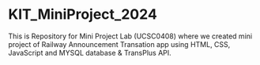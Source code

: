 # KIT_MiniProject_2024
This is Repository for Mini Project Lab (UCSC0408) where we created mini project of Railway Announcement Transation app using HTML, CSS, JavaScript and MYSQL database & TransPlus API. 
